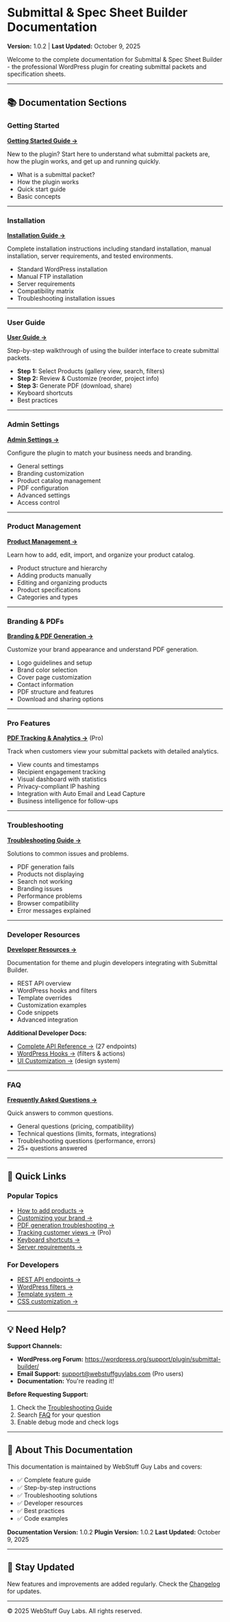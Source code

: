 # Submittal & Spec Sheet Builder Documentation

**Version:** 1.0.2 | **Last Updated:** October 9, 2025

Welcome to the complete documentation for Submittal & Spec Sheet Builder - the professional WordPress plugin for creating submittal packets and specification sheets.

---

## 📚 Documentation Sections

### Getting Started

**[Getting Started Guide →](./getting-started.md)**

New to the plugin? Start here to understand what submittal packets are, how the plugin works, and get up and running quickly.

- What is a submittal packet?
- How the plugin works
- Quick start guide
- Basic concepts

---

### Installation

**[Installation Guide →](./installation.md)**

Complete installation instructions including standard installation, manual installation, server requirements, and tested environments.

- Standard WordPress installation
- Manual FTP installation
- Server requirements
- Compatibility matrix
- Troubleshooting installation issues

---

### User Guide

**[User Guide →](./user-guide.md)**

Step-by-step walkthrough of using the builder interface to create submittal packets.

- **Step 1:** Select Products (gallery view, search, filters)
- **Step 2:** Review & Customize (reorder, project info)
- **Step 3:** Generate PDF (download, share)
- Keyboard shortcuts
- Best practices

---

### Admin Settings

**[Admin Settings →](./admin-settings.md)**

Configure the plugin to match your business needs and branding.

- General settings
- Branding customization
- Product catalog management
- PDF configuration
- Advanced settings
- Access control

---

### Product Management

**[Product Management →](./product-management.md)**

Learn how to add, edit, import, and organize your product catalog.

- Product structure and hierarchy
- Adding products manually
- Editing and organizing products
- Product specifications
- Categories and types

---

### Branding & PDFs

**[Branding & PDF Generation →](./branding-pdfs.md)**

Customize your brand appearance and understand PDF generation.

- Logo guidelines and setup
- Brand color selection
- Cover page customization
- Contact information
- PDF structure and features
- Download and sharing options

---

### Pro Features

**[PDF Tracking & Analytics →](./tracking.md)** (Pro)

Track when customers view your submittal packets with detailed analytics.

- View counts and timestamps
- Recipient engagement tracking
- Visual dashboard with statistics
- Privacy-compliant IP hashing
- Integration with Auto Email and Lead Capture
- Business intelligence for follow-ups

---

### Troubleshooting

**[Troubleshooting Guide →](./troubleshooting.md)**

Solutions to common issues and problems.

- PDF generation fails
- Products not displaying
- Search not working
- Branding issues
- Performance problems
- Browser compatibility
- Error messages explained

---

### Developer Resources

**[Developer Resources →](./developer-resources.md)**

Documentation for theme and plugin developers integrating with Submittal Builder.

- REST API overview
- WordPress hooks and filters
- Template overrides
- Customization examples
- Code snippets
- Advanced integration

**Additional Developer Docs:**
- [Complete API Reference →](../../API-REFERENCE.md) (27 endpoints)
- [WordPress Hooks →](../../DEVELOPER-HOOKS.md) (filters & actions)
- [UI Customization →](../../UI-POLISH-GUIDE.md) (design system)

---

### FAQ

**[Frequently Asked Questions →](./faq.md)**

Quick answers to common questions.

- General questions (pricing, compatibility)
- Technical questions (limits, formats, integrations)
- Troubleshooting questions (performance, errors)
- 25+ questions answered

---

## 🚀 Quick Links

### Popular Topics

- [How to add products →](./product-management.md#adding-products)
- [Customizing your brand →](./branding-pdfs.md#branding-customization)
- [PDF generation troubleshooting →](./troubleshooting.md#pdf-generation-fails)
- [Tracking customer views →](./tracking.md) (Pro)
- [Keyboard shortcuts →](./user-guide.md#keyboard-shortcuts)
- [Server requirements →](./installation.md#server-requirements)

### For Developers

- [REST API endpoints →](../../API-REFERENCE.md)
- [WordPress filters →](../../DEVELOPER-HOOKS.md)
- [Template system →](./developer-resources.md#template-overrides)
- [CSS customization →](../../UI-POLISH-GUIDE.md)

---

## 💡 Need Help?

**Support Channels:**

- **WordPress.org Forum:** https://wordpress.org/support/plugin/submittal-builder/
- **Email Support:** support@webstuffguylabs.com (Pro users)
- **Documentation:** You're reading it!

**Before Requesting Support:**
1. Check the [Troubleshooting Guide](./troubleshooting.md)
2. Search [FAQ](./faq.md) for your question
3. Enable debug mode and check logs

---

## 📖 About This Documentation

This documentation is maintained by WebStuff Guy Labs and covers:

- ✅ Complete feature guide
- ✅ Step-by-step instructions
- ✅ Troubleshooting solutions
- ✅ Developer resources
- ✅ Best practices
- ✅ Code examples

**Documentation Version:** 1.0.2
**Plugin Version:** 1.0.2
**Last Updated:** October 9, 2025

---

## 🔄 Stay Updated

New features and improvements are added regularly. Check the [Changelog](https://wordpress.org/plugins/submittal-builder/#developers) for updates.

---

© 2025 WebStuff Guy Labs. All rights reserved.
